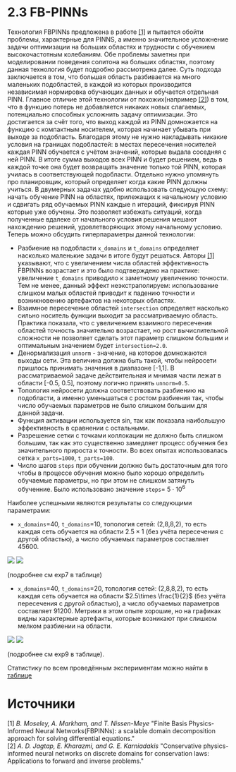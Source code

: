 # 2.3 FB-PINNs
Технология FBPINNs предложена в работе [[1]](#источники) и пытается обойти проблемы, характерные для PINNS, а именно значительное усложнение задачи оптимизации на больших областях и трудности с обучением высокочастотным колебаниям. Обе проблемы заметны при моделировании поведения солитона на больших областях, поэтому данная технология будет подробно рассмотрена далее. Суть подхода заключается в том, что большая область разбивается на много маленьких подобластей, в каждой из которых производится независимая нормировка обучающих данных и обучается отдельная PINN. Главное отличие этой технологии от похожих(например [[2]](#источники)) в том, что в функцию потерь не добавляется никаких новых слагаемых, потенциально способных усложнить задачу оптимизации. Это достигается за счёт того, что выход каждой из PINN домножается на функцию с компактным носителем, которая начинает убывать при выходе за подобласть. Благодаря этому не нужно накладывать никакие условия на границах подобластей: в местах пересечения носителей каждая PINN обучается с учётом значений, которые выдала соседняя с ней PINN. В итоге сумма выходов всех PINN и будет решением, ведь в каждой точке она будет возвращать значение только той PINN, которая училась в соответствующей подобласти. Отдельно нужно упомянуть про планировщик, который определяет когда какие PINN должны учиться. В двумерных задачах удобно использовать следующую схему: начать обучение PINN на областях, прилежащих к начальному условию и сдвигать ряд обучаемых PINN каждые n итераций, фиксируя PINN которые уже обучены. Это позволяет избежать ситуаций, когда полученные вдалеке от начального условия решения мешают нахождению решений, удовлетворяющих этому начальному условию.  
Теперь можно обсудить гиперпараметры данной технологии:  
* Разбиение на подобласти `x_domains` и `t_domains` определяет насколько маленькие задачи в итоге будут решаться. Авторы [[1]](#источники) указывают, что с увеличением числа областей эффективность FBPINNs возрастает и это было подтверждено на практике: увеличение `t_domains` приводило к заметному увеличению точности. Тем не менее, данный эффект неэкстраполируем: использование слишком малых областей приводит к падению точности и возникновению артефактов на некоторых областях.  
* Взаимное пересечение областей `intersection` определяет насколько сильно носитель функции выходит за рассматриваемую область. Практика показала, что с увеличением взаимного пересечения областей точность значительно возрастает, но рост вычислительной сложности не позволяет сделать этот параметр слишком большим и оптимальным значением будет `intersection=2.0`.
* Денормализация `unnorm` - значение, на которое домножаются выходы сети. Эта величина должна быть такой, чтобы нейросети пришлось принимать значения в диапазоне [-1,1]. В рассматриваемой задаче действительная и мнимая части лежат в области [-0.5, 0.5], поэтому логично принять `unnorm=0.5`.
* Топология нейросети должна соответствовать разбиению на подобласти, а именно уменьшаться с ростом разбиения так, чтобы число обучаемых параметров не было слишком большим для данной задачи.
* Функция активации используется sin, так как показала наибольшую эффективность в сравнении с остальными.
* Разрешение сетки с точками коллокации не должно быть слишком большим, так как это существенно замедляет процесс обучения без значительного прироста к точности. Во всех опытах использовалась сетка `x_parts=1000`, `t_parts=100`.
* Число шагов `steps` при обучении должно быть достаточным для того чтобы в процессе обучения можно было хорошо определить обучаемые параметры, но при этом не слишком затянуть обученние. Было использовано значение `steps`= $5\cdot 10^{6}$  


Наиболее успешными являются результаты со следующими параметрами:  
* `x_domains`=40, `t_domains`=10, топология сетей: (2,8,8,2), то есть каждая сеть обучается на области $2.5\times 1$ (без учёта пересечения с другой областью), а число обучаемых параметров составляет 45600.

<img src="https://github.com/mikhakuv/PINNs/blob/main/pictures/fbpinns_results_7_1.png">
<img src="https://github.com/mikhakuv/PINNs/blob/main/pictures/fbpinns_results_7_2.png">

(подробнее см exp7 в таблице)
* `x_domains`=40, `t_domains`=20, топология сетей: (2,8,8,2), то есть каждая сеть обучается на области $2.5\times \frac{1}{2}$ (без учёта пересечения с другой областью), а число обучаемых параметров составляет 91200.  Метрики в этом опыте хорошие, но на графиках видны характерные артефакты, которые возникают при слишком мелком разбиении на области.

<img src="https://github.com/mikhakuv/PINNs/blob/main/pictures/fbpinns_results_9_1.png">
<img src="https://github.com/mikhakuv/PINNs/blob/main/pictures/fbpinns_results_9_2.png">

(подробнее см exp9 в таблице).  


Статистику по всем проведённым экспериментам можно найти в [таблице](https://github.com/mikhakuv/PINNs/blob/main/statistics/performance_table_fbpinns_description.xlsx)  

# Источники
[1] *B. Moseley, A. Markham, and T. Nissen-Meye* "Finite Basis Physics-Informed Neural Networks(FBPINNs): a scalable domain decomposition approach for solving differential equations."  
[2] *A. D. Jagtap, E. Kharazmi, and G. E. Karniadakis* "Conservative physics-informed neural networks on discrete domains for conservation laws: Applications to forward and inverse problems."  
